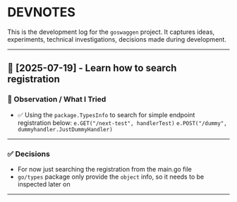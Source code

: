 # DEVNOTES

This is the development log for the `goswaggen` project.
It captures ideas, experiments, technical investigations, decisions made during development.

---

## 📅 [2025-07-19] - Learn how to search registration

### 🧪 Observation / What I Tried
- ✅ Using the `package.TypesInfo` to search for simple endpoint registration below:
      `e.GET("/next-test", handlerTest)`
	`e.POST("/dummy", dummyhandler.JustDummyHandler)`

---

### ✅ Decisions
- For now just searching the registration from the main.go file
- `go/types` package only provide the `object` info, so it needs to be inspected later on
---